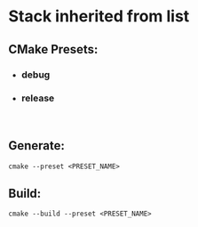 # Stack inherited from list

## **CMake** **Presets**:
- ### debug
- ### release

<br>

## **Generate**:
    cmake --preset <PRESET_NAME>


## **Build**:
    cmake --build --preset <PRESET_NAME>

